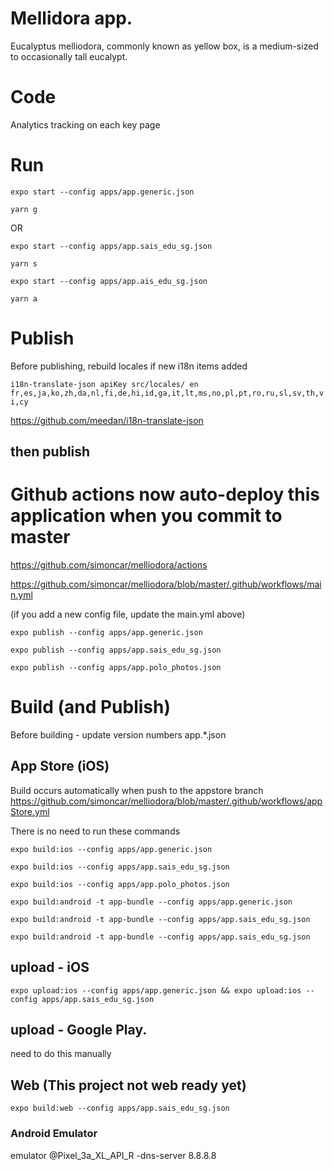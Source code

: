 # Mellidora app.

Eucalyptus melliodora, commonly known as yellow box, is a medium-sized to occasionally tall eucalypt.

# Code

Analytics tracking on each key page


# Run

`expo start --config apps/app.generic.json`

`yarn g`

OR

`expo start --config apps/app.sais_edu_sg.json`

`yarn s`

`expo start --config apps/app.ais_edu_sg.json`

`yarn a`

# Publish

Before publishing, rebuild locales if new i18n items added

`i18n-translate-json apiKey src/locales/ en fr,es,ja,ko,zh,da,nl,fi,de,hi,id,ga,it,lt,ms,no,pl,pt,ro,ru,sl,sv,th,vi,cy`

https://github.com/meedan/i18n-translate-json


## then publish




# Github actions now auto-deploy this application when you commit to master

https://github.com/simoncar/melliodora/actions

https://github.com/simoncar/melliodora/blob/master/.github/workflows/main.yml

(if you add a new config file, update the main.yml above)

`expo publish --config apps/app.generic.json`

`expo publish --config apps/app.sais_edu_sg.json`

`expo publish --config apps/app.polo_photos.json`


# Build (and Publish)

Before building - update version numbers app.*.json

## App Store (iOS)

Build occurs automatically when push to the appstore branch
https://github.com/simoncar/melliodora/blob/master/.github/workflows/appStore.yml

There is no need to run these commands

`expo build:ios --config apps/app.generic.json`

`expo build:ios --config apps/app.sais_edu_sg.json`

`expo build:ios --config apps/app.polo_photos.json`

`expo build:android -t app-bundle --config apps/app.generic.json`

`expo build:android -t app-bundle --config apps/app.sais_edu_sg.json`

`expo build:android -t app-bundle --config apps/app.sais_edu_sg.json`


## upload - iOS

`expo upload:ios --config apps/app.generic.json && expo upload:ios --config apps/app.sais_edu_sg.json`

## upload - Google Play. 

need to do this manually 


## Web (This project not web ready yet)

`expo build:web --config apps/app.sais_edu_sg.json`


### Android Emulator

emulator @Pixel_3a_XL_API_R -dns-server 8.8.8.8

